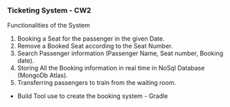 ### Ticketing System - CW2

Functionalities of the System
  
1. Booking a Seat for the passenger in the given Date.
2. Remove a  Booked Seat according to the Seat Number. 
3. Search Passenger information (Passenger Name, Seat number, Booking date).    
4. Storing All the Booking information in real time in NoSql Database (MongoDb Atlas).   
5. Transferring passengers to train from the waiting room.  
	
* Build Tool use to create the booking system - Gradle
